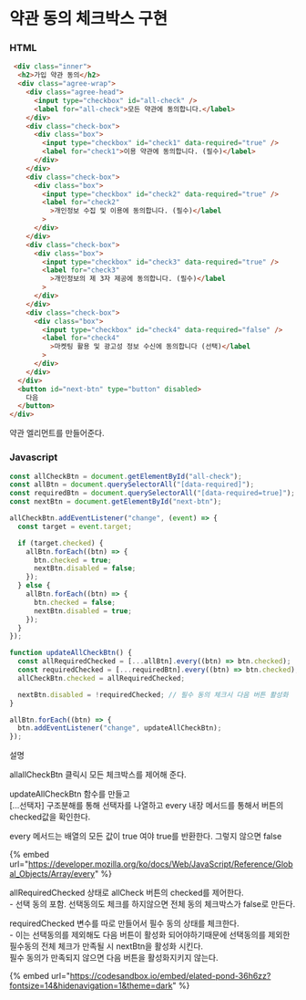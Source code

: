 # 약관 동의 체크박스 구현

### HTML

```html
 <div class="inner">
  <h2>가입 약관 동의</h2>
  <div class="agree-wrap">
    <div class="agree-head">
      <input type="checkbox" id="all-check" />
      <label for="all-check">모든 약관에 동의합니다.</label>
    </div>
    <div class="check-box">
      <div class="box">
        <input type="checkbox" id="check1" data-required="true" />
        <label for="check1">이용 약관에 동의합니다. (필수)</label>
      </div>
    </div>
    <div class="check-box">
      <div class="box">
        <input type="checkbox" id="check2" data-required="true" />
        <label for="check2"
          >개인정보 수집 및 이용에 동의합니다. (필수)</label
        >
      </div>
    </div>
    <div class="check-box">
      <div class="box">
        <input type="checkbox" id="check3" data-required="true" />
        <label for="check3"
          >개인정보의 제 3자 제공에 동의합니다. (필수)</label
        >
      </div>
    </div>
    <div class="check-box">
      <div class="box">
        <input type="checkbox" id="check4" data-required="false" />
        <label for="check4"
          >마켓팅 활용 및 광고성 정보 수신에 동의합니다 (선택)</label
        >
      </div>
    </div>
  </div>
  <button id="next-btn" type="button" disabled>
    다음
  </button>
</div>
```

약관 엘리먼트를 만들어준다.



### Javascript

```javascript
const allCheckBtn = document.getElementById("all-check");
const allBtn = document.querySelectorAll("[data-required]");
const requiredBtn = document.querySelectorAll("[data-required=true]");
const nextBtn = document.getElementById("next-btn");

allCheckBtn.addEventListener("change", (event) => {
  const target = event.target;

  if (target.checked) {
    allBtn.forEach((btn) => {
      btn.checked = true;
      nextBtn.disabled = false;
    });
  } else {
    allBtn.forEach((btn) => {
      btn.checked = false;
      nextBtn.disabled = true;
    });
  }
});

function updateAllCheckBtn() {
  const allRequiredChecked = [...allBtn].every((btn) => btn.checked);
  const requiredChecked = [...requiredBtn].every((btn) => btn.checked);
  allCheckBtn.checked = allRequiredChecked;

  nextBtn.disabled = !requiredChecked; // 필수 동의 체크시 다음 버튼 활성화
}

allBtn.forEach((btn) => {
  btn.addEventListener("change", updateAllCheckBtn);
});
```

설명

allallCheckBtn 클릭시 모든 체크박스를 제어해 준다.



updateAllCheckBtn 함수를 만들고\
\[...선택자] 구조분해를 통해 선택자를 나열하고 every 내장 메서드를 통해서 버튼의 checked값을 확인한다.

every 메서드는 배열의 모든 값이 true 여야  true를 반환한다. 그렇지 않으면 false

{% embed url="https://developer.mozilla.org/ko/docs/Web/JavaScript/Reference/Global_Objects/Array/every" %}

allRequiredChecked 상태로 allCheck 버튼의 checked를 제어한다.\
\- 선택 동의 포함. 선택동의도 체크를 하지않으면 전체 동의 체크박스가 false로 만든다.

requiredChecked 변수를 따로 만들어서 필수 동의 상태를 체크한다.\
\- 이는 선택동의를 제외해도 다음 버튼이 활성화 되어야하기때문에 선택동의를 제외한 필수동의 전체 체크가 만족될 시 nextBtn을 활성화 시킨다.\
필수 동의가 만족되지 않으면 다음 버튼을 활성화지키지 않는다.

{% embed url="https://codesandbox.io/embed/elated-pond-36h6zz?fontsize=14&hidenavigation=1&theme=dark" %}

